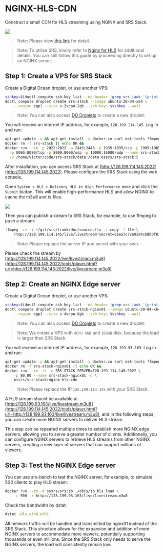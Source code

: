 # NGINX-HLS-CDN

Construct a small CDN for HLS streaming using NGINX and SRS Stack.

![](./nginx-hls-cdn-01.png)

> Note: Please view [this link](https://www.figma.com/file/EZcnUttzxZbHJcXRLjpuOZ/NGINX-HLS-CDN) for detail.

> Note: To utilize SRS, kindly refer to [Nginx for HLS](https://ossrs.io/lts/en-us/docs/v5/doc/nginx-for-hls) 
> for additional details. You can still follow this guide by proceeding directly to set up an NGINX server.

## Step 1: Create a VPS for SRS Stack

Create a Digital Ocean droplet, or use another VPS:

```bash
sshkey=$(doctl compute ssh-key list --no-header |grep srs |awk '{print $1}') &&
doctl compute droplet create srs-stack --image ubuntu-20-04-x64 \
    --region sgp1 --size s-2vcpu-2gb --ssh-keys $sshkey --wait
```

> Note: You can also access [DO Droplets](https://cloud.digitalocean.com/droplets) to create a new droplet.

You will receive an internet IP address, for example, `128.199.114.145`. Log in and run:

```bash
apt-get update -y && apt-get install -y docker.io curl net-tools ffmpeg pcp &&
docker rm -f srs-stack || echo OK &&
docker run --rm -p 2022:2022 -p 2443:2443 -p 1935:1935/tcp -p 1985:1985/tcp \
  -p 8080:8080/tcp -p 8000:8000/udp -p 10080:10080/udp --name srs-stack -d \
  -v /home/victor/code/srs-stack/data:/data ossrs/srs-stack:5
```

After installation, you can access SRS Stack at [http://128.199.114.145:2022](http://128.199.114.145:2022).
Please configure the SRS Stack using the web console.

Open `System > HLS > Delivery HLS in High Performance mode` and click the `Submit` button. This will enable
high-performance HLS and allow NGINX to cache the m3u8 and ts files.

![](./nginx-hls-cdn-02.png)

Then you can publish a stream to SRS Stack, for example, to use ffmpeg to push a stream:

```bash
ffmpeg -re -i ~/git/srs/trunk/doc/source.flv -c copy -f flv \
    rtmp://128.199.114.145/live/livestream?secret=61ea7c72e9204cb0bbf83e385fbaf9b2
```

> Note: Please replace the server IP and secret with your own.

Please check the stream by [http://128.199.114.145:2022/live/livestream.m3u8](http://128.199.114.145:2022/tools/player.html?url=http://128.199.114.145:2022/live/livestream.m3u8)

## Step 2: Create an NGINX Edge server

Create a Digital Ocean droplet, or use another VPS:

```bash
sshkey=$(doctl compute ssh-key list --no-header |grep srs |awk '{print $1}') &&
doctl compute droplet create srs-stack-nginx01 --image ubuntu-20-04-x64 \
    --region sgp1 --size s-4vcpu-8gb --ssh-keys $sshkey --wait
```

> Note: You can also access [DO Droplets](https://cloud.digitalocean.com/droplets) to create a new droplet.

> Note: We create a VPS with `4CPU 8GB` and `160GB` disk, because the load is larger than SRS Stack.

You will receive an internet IP address, for example, `128.199.93.163`. Log in and run:

```bash
apt-get update -y && apt-get install -y docker.io curl net-tools ffmpeg pcp &&
docker rm -f srs-stack-nginx01 || echo OK &&
docker run --rm -it -e SRS_STACK_SERVER=128.199.114.145:2022 \
    -p 80:80 --name srs-stack-nginx01 -d \
    ossrs/srs-stack:nginx-hls-cdn
```

> Note: Please replace the IP `128.199.114.145` with your SRS Stack.

A HLS stream should be available at [http://128.199.93.163/live/livestream.m3u8](http://128.199.114.145:2022/tools/player.html?url=http://128.199.93.163/live/livestream.m3u8),
and in the following steps, you can create more NGINX servers to deliver HLS stream.

This step can be repeated multiple times to establish more NGINX edge servers, allowing you to serve 
a greater number of clients. Additionally, you can configure NGINX servers to retrieve HLS streams 
from other NGINX servers, creating a new layer of servers that can support millions of viewers.

## Step 3: Test the NGINX Edge server

You can use srs-bench to test the NGINX server, for example, to simulate 500 clients to play HLS stream:

```bash
docker run --rm -d ossrs/srs:sb ./objs/sb_hls_load \
    -c 500 -r http://128.199.93.163/live/livestream.m3u8
```

Check the bandwidth by dstat:

```bash
dstat -Nlo,eth0,eth1
```

All network traffic will be handled and transmitted by nginx01 instead of the SRS Stack. This structure 
allows for the expansion and addition of more NGINX servers to accommodate more viewers, potentially 
supporting thousands or even millions. Since the SRS Stack only needs to serve the NGINX servers, the 
load will consistently remain low.

 